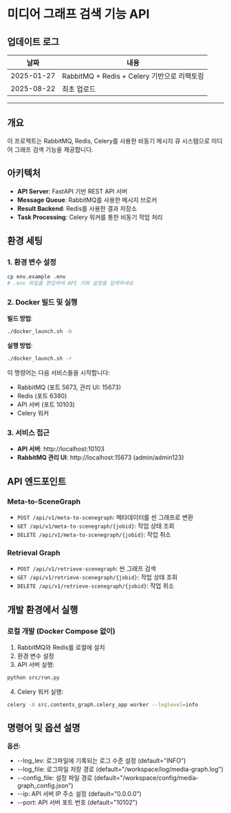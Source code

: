 # 미디어 그래프 검색 기능 API

## 업데이트 로그  
| 날짜 | 내용 |
|------|------|
| 2025-01-27 | RabbitMQ + Redis + Celery 기반으로 리팩토링 |
| 2025-08-22 | 최초 업로드 |

---

## 개요
이 프로젝트는 RabbitMQ, Redis, Celery를 사용한 비동기 메시지 큐 시스템으로 미디어 그래프 검색 기능을 제공합니다.

## 아키텍처
- **API Server**: FastAPI 기반 REST API 서버
- **Message Queue**: RabbitMQ를 사용한 메시지 브로커
- **Result Backend**: Redis를 사용한 결과 저장소
- **Task Processing**: Celery 워커를 통한 비동기 작업 처리

## 환경 세팅

### 1. 환경 변수 설정
```bash
cp env.example .env
# .env 파일을 편집하여 API 키와 설정을 입력하세요
```

### 2. Docker 빌드 및 실행

**빌드 방법**:  
```bash
./docker_launch.sh -b
```

**실행 방법**:  
```bash
./docker_launch.sh -r
```

이 명령어는 다음 서비스들을 시작합니다:
- RabbitMQ (포트 5673, 관리 UI: 15673)
- Redis (포트 6380)
- API 서버 (포트 10103)
- Celery 워커

### 3. 서비스 접근
- **API 서버**: http://localhost:10103
- **RabbitMQ 관리 UI**: http://localhost:15673 (admin/admin123)

## API 엔드포인트

### Meta-to-SceneGraph
- `POST /api/v1/meta-to-scenegraph`: 메타데이터를 씬 그래프로 변환
- `GET /api/v1/meta-to-scenegraph/{jobid}`: 작업 상태 조회
- `DELETE /api/v1/meta-to-scenegraph/{jobid}`: 작업 취소

### Retrieval Graph
- `POST /api/v1/retrieve-scenegraph`: 씬 그래프 검색
- `GET /api/v1/retrieve-scenegraph/{jobid}`: 작업 상태 조회
- `DELETE /api/v1/retrieve-scenegraph/{jobid}`: 작업 취소

## 개발 환경에서 실행

### 로컬 개발 (Docker Compose 없이)
1. RabbitMQ와 Redis를 로컬에 설치
2. 환경 변수 설정
3. API 서버 실행:
```bash
python src/run.py
```
4. Celery 워커 실행:
```bash
celery -A src.contents_graph.celery_app worker --loglevel=info
```

## 명령어 및 옵션 설명
**옵션:**  
- --log_lev: 로그파일에 기록되는 로그 수준 설정 (default="INFO")
- --log_file: 로그파일 저장 경로 (default="/workspace/log/media-graph.log")
- --config_file: 설정 파일 경로 (default="/workspace/config/media-graph_config.json")
- --ip: API 서버 IP 주소 설정 (default="0.0.0.0")
- --port: API 서버 포트 번호 (default="10102")
